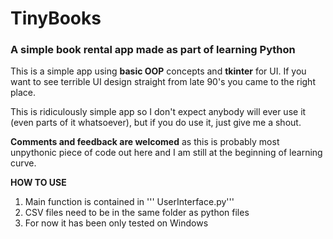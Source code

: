 # TinyBooks
### A simple book rental app made as part of learning Python



This is a simple app using **basic OOP** concepts and **tkinter** for UI.
If you want to see terrible UI design straight from late 90's you came to the right place.

This is ridiculously simple app so I don't expect anybody will ever use it (even parts of it whatsoever), but if you do use it, just give me a shout.

**Comments and feedback are welcomed** as this is probably most unpythonic piece of code out here and I am still at the beginning of learning curve.

**HOW TO USE**
1. Main function is contained in 
''' UserInterface.py'''
2. CSV files need to be in the same folder as python files
3. For now it has been only tested on Windows
